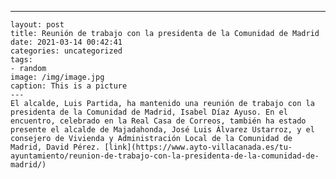 ---
	layout: post
	title: Reunión de trabajo con la presidenta de la Comunidad de Madrid
	date: 2021-03-14 00:42:41
	categories: uncategorized
	tags:
	- random
	image: /img/image.jpg
	caption: This is a picture
	---
	El alcalde, Luis Partida, ha mantenido una reunión de trabajo con la presidenta de la Comunidad de Madrid, Isabel Díaz Ayuso. En el encuentro, celebrado en la Real Casa de Correos, también ha estado presente el alcalde de Majadahonda, José Luis Álvarez Ustarroz, y el consejero de Vivienda y Administración Local de la Comunidad de Madrid, David Pérez. [link](https://www.ayto-villacanada.es/tu-ayuntamiento/reunion-de-trabajo-con-la-presidenta-de-la-comunidad-de-madrid/)
	